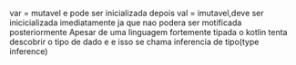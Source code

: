 var = mutavel e pode ser inicializada depois
val = imutavel,deve ser inicicializada imediatamente ja que nao podera ser motificada posteriormente
Apesar de uma linguagem fortemente tipada o kotlin tenta descobrir o tipo de dado e e isso se chama inferencia de tipo(type inference)